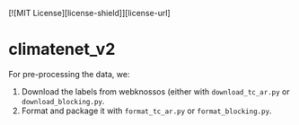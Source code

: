 <!-- Improved compatibility of back to top link: See: https://github.com/othneildrew/Best-README-Template/pull/73 -->
<a id="readme-top"></a>

[![MIT License][license-shield]][license-url]

# climatenet_v2

For pre-processing the data, we:
1. Download the labels from webknossos (either with ```download_tc_ar.py``` or ```download_blocking.py```.
2. Format and package it with ```format_tc_ar.py``` or ```format_blocking.py```.
